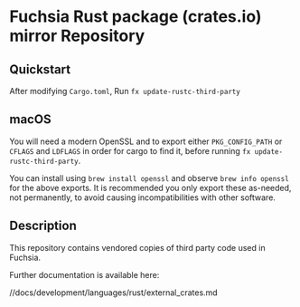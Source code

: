 # Fuchsia Rust package (crates.io) mirror Repository

## Quickstart

After modifying `Cargo.toml`,
Run `fx update-rustc-third-party`

## macOS

You will need a modern OpenSSL and to export either `PKG_CONFIG_PATH` or `CFLAGS` and `LDFLAGS` in order for cargo to find it, before running `fx update-rustc-third-party`.

You can install using `brew install openssl` and observe `brew info openssl` for the above exports. It is recommended you only export these as-needed, not permanently, to avoid causing incompatibilities with other software.

## Description

This repository contains vendored copies of third party code used in Fuchsia.

Further documentation is available here:

//docs/development/languages/rust/external_crates.md
